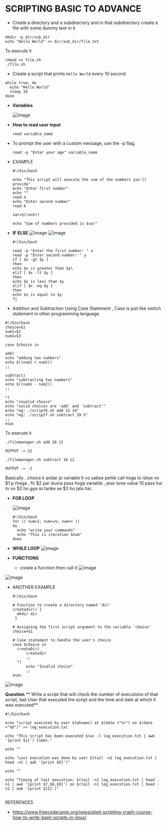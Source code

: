 # SCRIPTING BASIC TO ADVANCE


- Create a directory and a subdirectory and in that subdirectory create a file with some dummy text in it

```
mkdir -p dir/sub_dir
echo "Hello World" >> dir/sub_dir/file.txt
```

To execute it

```
chmod +x file.sh
./file.sh
```

- Create a script that prints `Hello World` every 10 second

```
while true; do
  echo "Hello World"
  sleep 10
done
```

- **Variables**

  ![image](https://github.com/user-attachments/assets/640c6ae5-a6b3-43a0-8a8d-c79811f0c8ea)

- **How to read user input**

  ```
  read variable_name
  ```

- To prompt the user with a custom message, use the -p flag.

  ```
  read -p "Enter your age" variable_name
  ```

- EXAMPLE
  ```
  #!/bin/bash

  echo "This script will execute the sum of the numbers you'll provide"
  echo "Enter first number"
  echo ""
  read a
  echo "Enter second number"
  read b
  
  var=$((a+b))
  
  echo "Sum of numbers provided is $var"
  ```

- **IF ELSE**
  ![image](https://github.com/user-attachments/assets/643ff699-ea54-4c4a-8184-21a2027be026)
  ![image](https://github.com/user-attachments/assets/7089fbba-2c00-4c32-b3b4-774f9dcb6959)

  ```
  #!/bin/bash
  
  read -p "Enter the first number: " x
  read -p "Enter second number: " y
  if [ $x -gt $y ]
  then
  echo $x is greater than $y\
  elif [ $x -lt $y ]
  then
  echo $x is less than $y
  elif [ $x -eq $y ]
  then
  echo $x is equal to $y
  fi
  ```

- Addition and Subtraction Using Case Statement , Case is just like switch statement in other programming language
```
#!/bin/bash
choice=$1
num1=$2
num2=$3

case $choice in

add)
echo "adding two numbers"
echo $((num1 + num2))
;;

subtract)
echo "subtracting two numbers"
echo $((num1 - num2))
;;

*)
echo "invalid choice"
echo "valid choices are 'add' and 'subtract'"
echo "eg: ./script6.sh add 12 14"
echo "eg: ./script7.sh subtract 19 5"
;;
esac
```

To execute it

```
./filemanager.sh add 10 12

OUTPUT -> 22

./filemanager.sh subtract 10 12

OUTPUT -> -2
```

Basically , choice k andar jo variable h vo sabse pehle call hoga to isliye vo $1 p rhega , fir $2 par dusra pass hoga variable , jese isme value 10 pass hui to vo $2 ho gya isi tarike se $3 ho jata hai .

- **FOR LOOP**

  ![image](https://github.com/user-attachments/assets/ad8db2f3-f5b5-453a-8151-50ec563dcee0)
  ```
  #!/bin/bash
  for (( num=1; num<=5; num++ ))
  do
    echo "write your commands"
    echo "This is iteration $num"
  done
  ```

- **WHILE LOOP**
  ![image](https://github.com/user-attachments/assets/650c06ad-9097-455c-b7b8-9672b1c7ff2f)


- **FUNCTIONS**
   -  create a function then call it
  ![image](https://github.com/user-attachments/assets/77168ee6-3a28-4ebe-807d-3aadbd356c62)

![image](https://github.com/user-attachments/assets/1103142b-714e-4705-ac37-bbb4f1859ff4)

- ANOTHER EXAMPLE

  ```
  #!/bin/bash

  # Function to create a directory named 'dir'
  createdir() {
    mkdir dir
   }

  # Assigning the first script argument to the variable 'choice'
  choice=$1

  # Case statement to handle the user's choice
  case $choice in
    createDir)
        createdir
        ;;
    *)
        echo "Invalid choice"
        ;;
  esac
  ```

![image](https://github.com/user-attachments/assets/3c6ffd84-30bf-45cf-8d90-f6de35a0bd0f)

**Question**
** Write a script that will check the number of executions of that script, last User that executed the script and the time and date at which it was executed** 

```
#!/bin/bash

echo "script executed by user $(whoami) at $(date +"%r") on $(date +"%D")" >> log_execution.txt

echo "This script has been executed $(wc -l log_execution.txt | awk '{print $1}') times."

echo ""

echo "Last execution was done by user $(tail -n2 log_execution.txt | head -n1 | awk '{print $5}')"

echo ""

echo "Timing of last execution: $(tail -n1 log_execution.txt | head -n1 | awk '{print $7,$8,$9}') on $(tail -n1 log_execution.txt | head -n1 | awk '{print $11}')"


```

REFERENCES

- https://www.freecodecamp.org/news/shell-scripting-crash-course-how-to-write-bash-scripts-in-linux/ 
